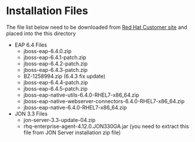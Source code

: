 # Installation Files

The file list below need to be downloaded from [Red Hat Customer site](http://access.redhat.com) and placed into the this directory

* EAP 6.4 Files
  * jboss-eap-6.4.0.zip
  * jboss-eap-6.4.1-patch.zip
  * jboss-eap-6.4.2-patch.zip
  * jboss-eap-6.4.3-patch.zip
  * BZ-1258994.zip (6.4.3 fix update)
  * jboss-eap-6.4.4-patch.zip
  * jboss-eap-6.4.5-patch.zip
  * jboss-eap-native-utils-6.4.0-RHEL7-x86_64.zip
  * jboss-eap-native-webserver-connectors-6.4.0-RHEL7-x86_64.zip
  * jboss-eap-native-6.4.0-RHEL7-x86_64.zip
* JON 3.3 Files
  * jon-server-3.3-update-04.zip
  * rhq-enterprise-agent-4.12.0.JON330GA.jar (you need to extract this file from JON Server installation zip file)
